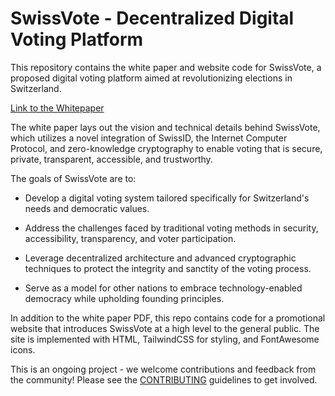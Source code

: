 # SwissVote - Decentralized Digital Voting Platform

This repository contains the white paper and website code for SwissVote, a proposed digital voting platform aimed at revolutionizing elections in Switzerland. 

[Link to the Whitepaper](https://docs.google.com/document/d/1MJ3bzYl7eHdMvZ2FyLJvJfyf9p_qzLGUVU4qqlB0RMo/edit)

The white paper lays out the vision and technical details behind SwissVote, which utilizes a novel integration of SwissID, the Internet Computer Protocol, and zero-knowledge cryptography to enable voting that is secure, private, transparent, accessible, and trustworthy.

The goals of SwissVote are to:

- Develop a digital voting system tailored specifically for Switzerland's needs and democratic values.

- Address the challenges faced by traditional voting methods in security, accessibility, transparency, and voter participation.

- Leverage decentralized architecture and advanced cryptographic techniques to protect the integrity and sanctity of the voting process. 

- Serve as a model for other nations to embrace technology-enabled democracy while upholding founding principles.

In addition to the white paper PDF, this repo contains code for a promotional website that introduces SwissVote at a high level to the general public. The site is implemented with HTML, TailwindCSS for styling, and FontAwesome icons.

This is an ongoing project - we welcome contributions and feedback from the community! Please see the [CONTRIBUTING](./CONTRIBUTING.md) guidelines to get involved.
